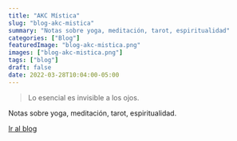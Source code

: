 ```yaml
---
title: "AKC Mística"
slug: "blog-akc-mistica"
summary: "Notas sobre yoga, meditación, tarot, espiritualidad"
categories: ["Blog"]
featuredImage: "blog-akc-mistica.png"
images: ["blog-akc-mistica.png"]
tags: ["blog"]
draft: false
date: 2022-03-28T10:04:00-05:00
---
```

> Lo esencial es invisible a los ojos.

Notas sobre yoga, meditación, tarot, espiritualidad.

[Ir al blog](https://mistica.akcstudio.com)